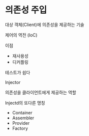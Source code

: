 # 의존성 주입

대상 객체(Client)에 의존성을 제공하는 기술

제어의 역전 (IoC)

이점

- 재사용성
- 디커플링

테스트가 쉽다

Injector 

의존성을 클라이언트에게 제공하는 역할

Injectd의 또다른 명칭

- Container
- Assembler
- Provider
- Factory